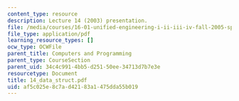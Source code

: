 ```yaml
---
content_type: resource
description: Lecture 14 (2003) presentation.
file: /media/courses/16-01-unified-engineering-i-ii-iii-iv-fall-2005-spring-2006/af5c025e8c7ad42183a1475dda55b019_14_data_struct.pdf
file_type: application/pdf
learning_resource_types: []
ocw_type: OCWFile
parent_title: Computers and Programming
parent_type: CourseSection
parent_uid: 34c4c991-4bb5-d251-50ee-34713d7b7e3e
resourcetype: Document
title: 14_data_struct.pdf
uid: af5c025e-8c7a-d421-83a1-475dda55b019
---
```

